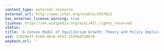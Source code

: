 ```yaml
---
content_type: external-resource
external_url: http://www.jstor.org/stable/2937622
has_external_license_warning: true
license: https://en.wikipedia.org/wiki/All_rights_reserved
status: ''
title: 'A Convex Model of Equilibrium Growth: Theory and Policy Implications'
uid: 2cb19e3f-6c6b-46cb-9fe7-2535bdf2867d
wayback_url: ''
---
```

